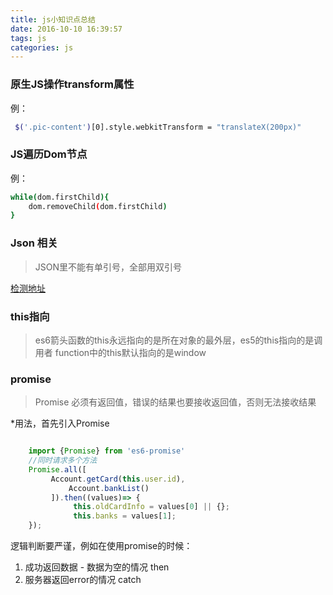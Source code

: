 ```yaml
---
title: js小知识点总结
date: 2016-10-10 16:39:57
tags: js
categories: js
---
```


### 原生JS操作transform属性

例：
``` bash
 $('.pic-content')[0].style.webkitTransform = "translateX(200px)"
```

### JS遍历Dom节点

例：

``` bash
while(dom.firstChild){
	dom.removeChild(dom.firstChild)
}
```

### Json 相关

> JSON里不能有单引号，全部用双引号

[检测地址](http://www.bejson.com)

### this指向

> es6箭头函数的this永远指向的是所在对象的最外层，es5的this指向的是调用者
function中的this默认指向的是window

### promise
> Promise 必须有返回值，错误的结果也要接收返回值，否则无法接收结果

*用法，首先引入Promise

```javascript

    import {Promise} from 'es6-promise'
    //同时请求多个方法
    Promise.all([
         Account.getCard(this.user.id),
             Account.bankList()
         ]).then((values)=> {
              this.oldCardInfo = values[0] || {};
              this.banks = values[1];
    });

```
逻辑判断要严谨，例如在使用promise的时候：
1. 成功返回数据 - 数据为空的情况 then
2. 服务器返回error的情况 catch

